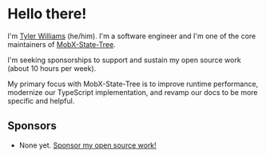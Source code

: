 # Hello there!

I'm [Tyler Williams](https://coolsoftware.dev/) (he/him). I'm a software engineer and I'm one of the core maintainers of [MobX-State-Tree](https://github.com/mobxjs/mobx-state-tree).

I'm seeking sponsorships to support and sustain my open source work (about 10 hours per week).

My primary focus with MobX-State-Tree is to improve runtime performance, modernize our TypeScript implementation, and revamp our docs to be more specific and helpful.

## Sponsors

- None yet. [Sponsor my open source work!](https://github.com/sponsors/coolsoftwaretyler)
